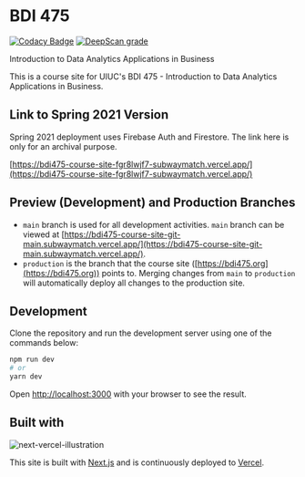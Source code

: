 # BDI 475

[![Codacy Badge](https://app.codacy.com/project/badge/Grade/705f981145c54b278af0066fad01f505)](https://www.codacy.com/gh/subwaymatch/bdi475-course-site/dashboard?utm_source=github.com&amp;utm_medium=referral&amp;utm_content=subwaymatch/bdi475-course-site&amp;utm_campaign=Badge_Grade)
[![DeepScan grade](https://deepscan.io/api/teams/10181/projects/15454/branches/308854/badge/grade.svg)](https://deepscan.io/dashboard#view=project&tid=10181&pid=15454&bid=308854)

Introduction to Data Analytics Applications in Business

This is a course site for UIUC's BDI 475 - Introduction to Data Analytics Applications in Business.

## Link to Spring 2021 Version

Spring 2021 deployment uses Firebase Auth and Firestore. The link here is only for an archival purpose.

[https://bdi475-course-site-fgr8lwjf7-subwaymatch.vercel.app/](https://bdi475-course-site-fgr8lwjf7-subwaymatch.vercel.app/)

## Preview (Development) and Production Branches

- `main` branch is used for all development activities. `main` branch can be viewed at [https://bdi475-course-site-git-main.subwaymatch.vercel.app/](https://bdi475-course-site-git-main.subwaymatch.vercel.app/).
- `production` is the branch that the course site ([https://bdi475.org](https://bdi475.org)) points to. Merging changes from `main` to `production` will automatically deploy all changes to the production site.

## Development

Clone the repository and run the development server using one of the commands below:

```bash
npm run dev
# or
yarn dev
```

Open [http://localhost:3000](http://localhost:3000) with your browser to see the result.


## Built with

![next-vercel-illustration](https://user-images.githubusercontent.com/1064036/89702608-860a2900-d908-11ea-83ad-aa228b4322ae.jpg)

This site is built with [Next.js](https://nextjs.org/) and is continuously deployed to [Vercel](https://vercel.com/).

